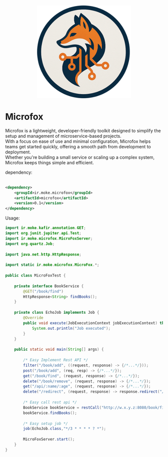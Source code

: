 <p align="center">
  <img src="microfox.png" alt="JOS" width="300"/>
</p>

# Microfox

Microfox is a lightweight, developer-friendly toolkit designed to simplify the setup and management of
microservice-based projects.    
With a focus on ease of use and minimal configuration, Microfox helps teams get started quickly, offering a smooth path
from development to deployment.    
Whether you're building a small service or scaling up a complex system, Microfox keeps things simple and efficient.

dependency:

```xml

<dependency>
    <groupId>ir.moke.microfox</groupId>
    <artifactId>microfox</artifactId>
    <version>0.1</version>
</dependency>
```

Usage:

```java
import ir.moke.kafir.annotation.GET;
import org.junit.jupiter.api.Test;
import ir.moke.microfox.MicroFoxServer;
import org.quartz.Job;

import java.net.http.HttpResponse;

import static ir.moke.microfox.MicroFox.*;

public class MicroFoxTest {

    private interface BookService {
        @GET("/book/find")
        HttpResponse<String> findBooks();
    }

    private class EchoJob implements Job {
        @Override
        public void execute(JobExecutionContext jobExecutionContext) throws JobExecutionException {
            System.out.println("Job executed");
        }
    }

    public static void main(String[] args) {

        /* Easy Implement Rest API */
        filter("/book/add", ((request, response) -> {/*...*/}));
        post("/book/add", (req, resp) -> {/*...*/});
        get("/book/find", (request, response) -> {/*...*/});
        delete("/book/remove", (request, response) -> {/*...*/});
        get("/api/:name/:age", (request, response) -> {/*...*/});
        delete("/redirect", (request, response) -> response.redirect("/book/find"));

        /* Easy call rest api */
        BookService bookService = restCall("http://w.x.y.z:8080/book/find", BookService.class);
        bookService.findBooks();

        /* Easy setup job */
        job(EchoJob.class,"*/3 * * * * ? *");

        MicroFoxServer.start();
    }
}
```